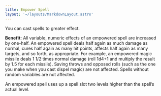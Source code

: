 ```yaml
---
title: Empower Spell
layout: '~/layouts/MarkdownLayout.astro'
---
```

You can cast spells to greater effect.

**Benefit:** All variable, numeric effects of an empowered spell are increased
by one-half. An empowered spell deals half again as much damage as normal,
cures half again as many hit points, affects half again as many targets, and
so forth, as appropriate. For example, an empowered magic missile deals 1 1/2
times normal damage (roll 1d4+1 and multiply the result by 1.5 for each
missile). Saving throws and opposed rolls (such as the one you make when you
cast dispel magic) are not affected. Spells without random variables are not
affected.

An empowered spell uses up a spell slot two levels higher than the spell’s
actual level.

